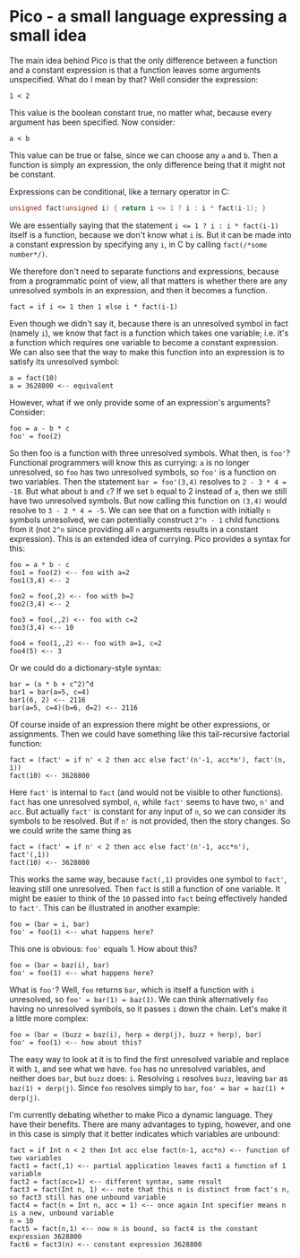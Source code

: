 # Pico - a small language expressing a small idea

The main idea behind Pico is that the only difference between a function and a constant expression is that a function leaves some arguments unspecified. What do I mean by that? Well consider the expression:

```
1 < 2
```

This value is the boolean constant true, no matter what, because every argument has been specified. Now consider:

```
a < b
```

This value can be true or false, since we can choose any `a` and `b`. Then a function is simply an expression, the only difference being that it might not be constant.

Expressions can be conditional, like a ternary operator in C:

```c
unsigned fact(unsigned i) { return i <= 1 ? i : i * fact(i-1); }
```

We are essentially saying that the statement `i <= 1 ? i : i * fact(i-1)` itself is a function, because we don't know what `i` is. But it can be made into a constant expression by specifying any `i`, in C by calling `fact(/*some number*/)`.

We therefore don't need to separate functions and expressions, because from a programmatic point of view, all that matters is whether there are any unresolved symbols in an expression, and then it becomes a function.

```
fact = if i <= 1 then 1 else i * fact(i-1)
```

Even though we didn't say it, because there is an unresolved symbol in fact (namely `i`), we know that fact is a function which takes one variable; i.e. it's a function which requires one variable to become a constant expression. We can also see that the way to make this function into an expression is to satisfy its unresolved symbol:

```
a = fact(10)
a = 3628800 <-- equivalent
```

However, what if we only provide some of an expression's arguments? Consider:

```
foo = a - b * c
foo' = foo(2)
```

So then foo is a function with three unresolved symbols. What then, is `foo'`? Functional programmers will know this as currying: `a` is no longer unresolved, so `foo` has two unresolved symbols, so `foo'` is a function on two variables. Then the statement `bar = foo'(3,4)` resolves to `2 - 3 * 4 = -10`. But what about `b` and `c`? If we set `b` equal to 2 instead of `a`, then we still have two unresolved symbols. But now calling this function on `(3,4)` would resolve to `3 - 2 * 4 = -5`. We can see that on a function with initially `n` symbols unresolved, we can potentially construct `2^n - 1` child functions from it (not `2^n` since providing all `n` arguments results in a constant expression). This is an extended idea of currying. Pico provides a syntax for this:

```
foo = a * b - c
foo1 = foo(2) <-- foo with a=2
foo1(3,4) <-- 2

foo2 = foo(,2) <-- foo with b=2
foo2(3,4) <-- 2

foo3 = foo(,,2) <-- foo with c=2
foo3(3,4) <-- 10

foo4 = foo(1,,2) <-- foo with a=1, c=2
foo4(5) <-- 3
```

Or we could do a dictionary-style syntax:

```
bar = (a * b + c^2)^d
bar1 = bar(a=5, c=4)
bar1(6, 2) <-- 2116
bar(a=5, c=4)(b=6, d=2) <-- 2116
```

Of course inside of an expression there might be other expressions, or assignments. Then we could have something like this tail-recursive factorial function:

```
fact = (fact' = if n' < 2 then acc else fact'(n'-1, acc*n'), fact'(n, 1))
fact(10) <-- 3628800
``` 

Here `fact'` is internal to `fact` (and would not be visible to other functions). `fact` has one unresolved symbol, `n`, while `fact'` seems to have two, `n'` and `acc`. But actually `fact'` is constant for any input of `n`, so we can consider its symbols to be resolved. But if `n'` is not provided, then the story changes. So we could write the same thing as

```
fact = (fact' = if n' < 2 then acc else fact'(n'-1, acc*n'), fact'(,1))
fact(10) <-- 3628800
``` 

This works the same way, because `fact(,1)` provides one symbol to `fact'`, leaving still one unresolved. Then `fact` is still a function of one variable. It might be easier to think of the `10` passed into `fact` being effectively handed to `fact'`. This can be illustrated in another example:

```
foo = (bar = i, bar)
foo' = foo(1) <-- what happens here?
```

This one is obvious: `foo'` equals 1. How about this?

```
foo = (bar = baz(i), bar)
foo' = foo(1) <-- what happens here?
```

What is `foo'`? Well, `foo` returns `bar`, which is itself a function with `i` unresolved, so `foo' = bar(1) = baz(1)`. We can think alternatively `foo` having no unresolved symbols, so it passes `i` down the chain. Let's make it a little more complex:

```
foo = (bar = (buzz = baz(i), herp = derp(j), buzz + herp), bar)
foo' = foo(1) <-- how about this?
```

The easy way to look at it is to find the first unresolved variable and replace it with `1`, and see what we have. `foo` has no unresolved variables, and neither does `bar`, but `buzz` does: `i`. Resolving `i` resolves `buzz`, leaving `bar` as `baz(1) + derp(j)`. Since `foo` resolves simply to `bar`, `foo' = bar = baz(1) + derp(j)`.

I'm currently debating whether to make Pico a dynamic language. They have their benefits. There are many advantages to typing, however, and one in this case is simply that it better indicates which variables are unbound:

```
fact = if Int n < 2 then Int acc else fact(n-1, acc*n) <-- function of two variables
fact1 = fact(,1) <-- partial application leaves fact1 a function of 1 variable
fact2 = fact(acc=1) <-- different syntax, same result
fact3 = fact(Int n, 1) <-- note that this n is distinct from fact's n, so fact3 still has one unbound variable
fact4 = fact(n = Int n, acc = 1) <-- once again Int specifier means n is a new, unbound variable
n = 10
fact5 = fact(n,1) <-- now n is bound, so fact4 is the constant expression 3628800
fact6 = fact3(n) <-- constant expression 3628800
```